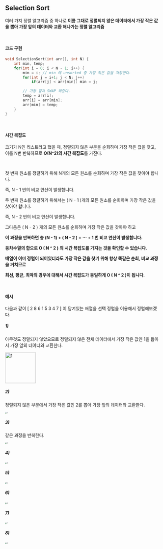 ## Selection Sort

여러 가지 정렬 알고리즘 중 하나로 **이름 그대로 정렬되지 않은 데이터에서 가장 작은 값을 뽑아 가장 앞의 데이터와 교환 해나가는 정렬 알고리즘** 

<br>

#### 코드 구현

```c++
void SelectionSort(int arr[], int N) {
    int min, temp;
    for(int i = 0; i < N - 1; i++) {
        min = i; // min 에 unsorted 중 가장 작은 값을 저장한다.
        for(int j = i+1; j < N; j++) 
            if(arr[j] < arr[min]) min = j;
        
        // 가장 앞과 SWAP 해준다.
        temp = arr[i];
        arr[i] = arr[min];
        arr[min] = temp;
    }
}
```

<br>

#### 시간 복잡도

크기가 N인 리스트라고 했을 때, 정렬되지 않은 부분을 순회하며 가장 작은 값을 찾고, 이를 N번 반복하므로 **O(N^2)의 시간 복잡도**를 가진다.

<br>

첫 번째 원소를 정렬하기 위해 N개의 모든 원소를 순회하며 가장 작은 값을 찾아야 합니다. 

즉, N - 1 번의 비교 연산이 발생합니다. 

두 번째 원소를 정렬하기 위해서는 ( N - 1 )개의 모든 원소를 순회하며 가장 작은 값을 찾아야 합니다.

즉, N - 2 번의 비교 연산이 발생합니다.

그다음은 ( N - 2 ) 개의 모든 원소를 순회하며 가장 작은 값을 찾아야 하고

**이 과정을 반복하면 총 (N - 1) + ( N - 2 ) + ⋯ + 1 번 비교 연산이 발생합니다.**

**등차수열의 합으로 O ( N ^ 2 ) 의 시간 복잡도를 가지는 것을 확인할 수 있습니다.**

**배열이 이미 정렬이 되어있더라도 가장 작은 값을 찾기 위해 항상 똑같은 순회, 비교 과정을 거치므로**

**최선, 평균, 최악의 경우에 대해서 시간 복잡도가 동일하게 O ( N ^ 2 )이 됩니다.**

<br>

#### 예시

다음과 같이 [ 2 8 6 1 5 3 4 7 ] 이 담겨있는 배열을 선택 정렬을 이용해서 정렬해보겠다.

##### 1)

아무것도 정렬되지 않았으므로 정렬되지 않은 전체 데이터에서 가장 작은 값인 1을 뽑아서 가장 앞의 데이터와 교환한다.

<img src="https://user-images.githubusercontent.com/59816811/104181580-6a282780-5452-11eb-973f-ef76d57d6402.png" alt="1" width="100" />

<br>

##### 2)

정렬되지 않은 부분에서 가장 작은 값인 2를 뽑아 가장 앞의 데이터와 교환한다.

<img src="https://user-images.githubusercontent.com/59816811/104181583-6bf1eb00-5452-11eb-8800-3fe792ace6e0.png" alt="2" style="zoom: 33%;" />

##### 3)

같은 과정을 반복한다.

<img src="https://user-images.githubusercontent.com/59816811/104181585-6d231800-5452-11eb-9aba-e004b1d8502b.png" alt="3" style="zoom: 33%;" />

##### 4)

<img src="https://user-images.githubusercontent.com/59816811/104181587-6e544500-5452-11eb-8639-b4153f50db97.png" alt="4" style="zoom: 33%;" />

##### 5)

<img src="https://user-images.githubusercontent.com/59816811/104181596-6f857200-5452-11eb-86df-7873333cdaaa.png" alt="5" style="zoom: 33%;" />

##### 6)

<img src="https://user-images.githubusercontent.com/59816811/104181603-71e7cc00-5452-11eb-87ed-70583c0c2bfe.png" alt="6" style="zoom: 33%;" />

##### 7)

<img src="https://user-images.githubusercontent.com/59816811/104181609-72806280-5452-11eb-80b8-79191d925f94.png" alt="7" style="zoom: 33%;" />

##### 8)

<img src="https://user-images.githubusercontent.com/59816811/104181612-73b18f80-5452-11eb-89f0-4bd77b70747a.png" alt="8" style="zoom: 33%;" />

